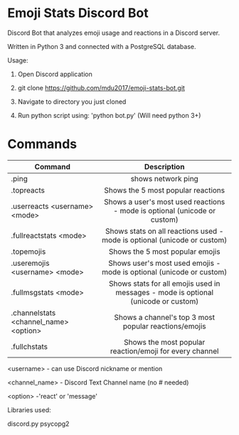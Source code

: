 # Emoji Stats Discord Bot
Discord Bot that analyzes emoji usage and reactions in a Discord server.

Written in Python 3 and connected with a PostgreSQL database.

Usage:

1. Open Discord application

2. git clone https://github.com/mdu2017/emoji-stats-bot.git

3. Navigate to directory you just cloned

4. Run python script using: 'python bot.py' (Will need python 3+)

# Commands

| Command        | Description  |
| ------------- |:-------------:| 
| .ping       | shows network ping |
| .topreacts  | Shows the 5 most popular reactions | 
| .userreacts \<username\> \<mode\>  | Shows a user's most used reactions - mode is optional (unicode or custom)| 
| .fullreactstats \<mode\> | Shows stats on all reactions used - mode is optional (unicode or custom)| 
| .topemojis  | Shows the 5 most popular emojis | 
| .useremojis \<username\> \<mode\>  | Shows user's most used emojis - mode is optional (unicode or custom) | 
| .fullmsgstats \<mode\>  | Shows stats for all emojis used in messages - mode is optional (unicode or custom) | 
| .channelstats \<channel_name\> \<option\>  | Shows a channel's top 3 most popular reactions/emojis |
| .fullchstats | Shows the most popular reaction/emoji for every channel | 

\<username\> - can use Discord nickname or mention

\<channel_name\> - Discord Text Channel name (no # needed)

\<option\> -'react' or 'message'

Libraries used:

discord.py
psycopg2

